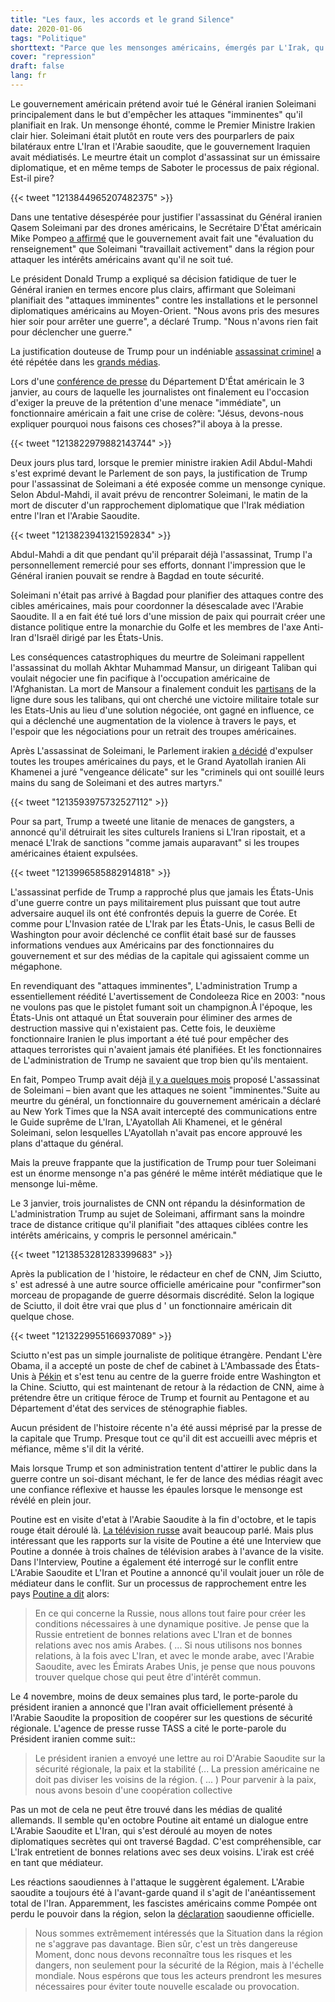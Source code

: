 ```yaml
---
title: "Les faux, les accords et le grand Silence"
date: 2020-01-06
tags: "Politique"
shorttext: "Parce que les mensonges américains, émergés par L'Irak, qu'est-ce que Poutine a à voir avec la Situation et pourquoi les médias sont-ils silencieux sur les nouveaux faits?"
cover: "repression"
draft: false
lang: fr
---
```


Le gouvernement américain prétend avoir tué le Général iranien Soleimani principalement dans le but d'empêcher les attaques "imminentes" qu'il planifiait en Irak. Un mensonge éhonté, comme le Premier Ministre Irakien clair hier. Soleimani était plutôt en route vers des pourparlers de paix bilatéraux entre L'Iran et l'Arabie saoudite, que le gouvernement Iraquien avait médiatisés. Le meurtre était un complot d'assassinat sur un émissaire diplomatique, et en même temps de Saboter le processus de paix régional. Est-il pire?

{{< tweet "1213844965207482375" >}}

Dans une tentative désespérée pour justifier l'assassinat du Général iranien Qasem Soleimani par des drones américains, le Secrétaire D'État américain Mike Pompeo [a affirmé](https://eu.usatoday.com/story/news/politics/2020/01/03/qasem-soleimani-killing-pompeo-says-airstrike-response-threat/2802844001/ "Trump: Iran's Soleimani was plotting 'imminent' attacks on diplomats, soldiers before US killed him") que le gouvernement avait fait une "évaluation du renseignement" que Soleimani "travaillait activement" dans la région pour attaquer les intérêts américains avant qu'il ne soit tué.

Le président Donald Trump a expliqué sa décision fatidique de tuer le Général iranien en termes encore plus clairs, affirmant que Soleimani planifiait des "attaques imminentes" contre les installations et le personnel diplomatiques américains au Moyen-Orient. "Nous avons pris des mesures hier soir pour arrêter une guerre", a déclaré Trump. "Nous n'avons rien fait pour déclencher une guerre."

La justification douteuse de Trump pour un indéniable [assassinat criminel](https://www.nbcnews.com/news/world/planned-attacks-against-u-s-targets-syria-lebanon-were-reason-n1110221 "Planned attacks against U.S. targets in Syria, Lebanon were reason for Soleimani strike, say officials") a été répétée dans les [grands médias](https://www.cia.gov/about-cia/eo12333.html "Executive Order 12333").

Lors d'une [conférence de presse](https://www.state.gov/senior-state-department-officials-on-the-situation-in-iraq/ "Senior State Department Officials on the Situation in Iraq") du Département D'État américain le 3 janvier, au cours de laquelle les journalistes ont finalement eu l'occasion d'exiger la preuve de la prétention d'une menace "immédiate", un fonctionnaire américain a fait une crise de colère: "Jésus, devons-nous expliquer pourquoi nous faisons ces choses?"il aboya à la presse.

{{< tweet "1213822979882143744" >}}

Deux jours plus tard, lorsque le premier ministre irakien Adil Abdul-Mahdi s'est exprimé devant le Parlement de son pays, la justification de Trump pour l'assassinat de Soleimani a été exposée comme un mensonge cynique. Selon Abdul-Mahdi, il avait prévu de rencontrer Soleimani, le matin de la mort de discuter d'un rapprochement diplomatique que l'Irak médiation entre l'Iran et l'Arabie Saoudite.

{{< tweet "1213823941321592834" >}}

Abdul-Mahdi a dit que pendant qu'il préparait déjà l'assassinat, Trump l'a personnellement remercié pour ses efforts, donnant l'impression que le Général iranien pouvait se rendre à Bagdad en toute sécurité.

Soleimani n'était pas arrivé à Bagdad pour planifier des attaques contre des cibles américaines, mais pour coordonner la désescalade avec l'Arabie Saoudite. Il a en fait été tué lors d'une mission de paix qui pourrait créer une distance politique entre la monarchie du Golfe et les membres de l'axe Anti-Iran d'Israël dirigé par les États-Unis.

Les conséquences catastrophiques du meurtre de Soleimani rappellent l'assassinat du mollah Akhtar Muhammad Mansur, un dirigeant Taliban qui voulait négocier une fin pacifique à l'occupation américaine de l'Afghanistan. La mort de Mansour a finalement conduit les [partisans](https://www.nbcnews.com/news/amp/ncna585186 "Analysis: Why Afghanistan Peace Prospects Look Worse After Mansour's Death") de la ligne dure sous les talibans, qui ont cherché une victoire militaire totale sur les Etats-Unis au lieu d'une solution négociée, ont gagné en influence, ce qui a déclenché une augmentation de la violence à travers le pays, et l'espoir que les négociations pour un retrait des troupes américaines.

Après L'assassinat de Soleimani, le Parlement irakien [a décidé](https://www.reuters.tv/v/Pddk/2020/01/05/iraqi-parliament-votes-to-end-foreign-troop-presence "Iraqi parliament votes to end foreign troop presence") d'expulser toutes les troupes américaines du pays, et le Grand Ayatollah iranien Ali Khamenei a juré "vengeance délicate" sur les "criminels qui ont souillé leurs mains du sang de Soleimani et des autres martyrs."

{{< tweet "1213593975732527112" >}}

Pour sa part, Trump a tweeté une litanie de menaces de gangsters, a annoncé qu'il détruirait les sites culturels Iraniens si L'Iran ripostait, et a menacé L'Irak de sanctions "comme jamais auparavant" si les troupes américaines étaient expulsées.

{{< tweet "1213996585882914818" >}}

L'assassinat perfide de Trump a rapproché plus que jamais les États-Unis d'une guerre contre un pays militairement plus puissant que tout autre adversaire auquel ils ont été confrontés depuis la guerre de Corée. Et comme pour L'Invasion ratée de L'Irak par les États-Unis, le casus Belli de Washington pour avoir déclenché ce conflit était basé sur de fausses informations vendues aux Américains par des fonctionnaires du gouvernement et sur des médias de la capitale qui agissaient comme un mégaphone.

En revendiquant des "attaques imminentes", L'administration Trump a essentiellement réédité L'avertissement de Condoleeza Rice en 2003: "nous ne voulons pas que le pistolet fumant soit un champignon.À l'époque, les États-Unis ont attaqué un État souverain pour éliminer des armes de destruction massive qui n'existaient pas. Cette fois, le deuxième fonctionnaire Iranien le plus important a été tué pour empêcher des attaques terroristes qui n'avaient jamais été planifiées. Et les fonctionnaires de L'administration de Trump ne savaient que trop bien qu'ils mentaient.

En fait, Pompeo Trump avait déjà [il y a quelques mois](https://www.washingtonpost.com/world/national-security/killing-of-soleimani-follows-long-push-from-pompeo-for-aggressive-action-against-iran-but-airstrike-brings-serious-risks/2020/01/05/092a8e00-2f7d-11ea-be79-83e793dbcaef_story.html "Killing of Soleimani follows long push from Pompeo for aggressive action against Iran, but airstrike brings serious risks") proposé L'assassinat de Soleimani – bien avant que les attaques ne soient "imminentes."Suite au meurtre du général, un fonctionnaire du gouvernement américain a déclaré au New York Times que la NSA avait intercepté des communications entre le Guide suprême de L'Iran, L'Ayatollah Ali Khamenei, et le général Soleimani, selon lesquelles L'Ayatollah n'avait pas encore approuvé les plans d'attaque du général.

Mais la preuve frappante que la justification de Trump pour tuer Soleimani est un énorme mensonge n'a pas généré le même intérêt médiatique que le mensonge lui-même.

Le 3 janvier, trois journalistes de CNN ont répandu la désinformation de L'administration Trump au sujet de Soleimani, affirmant sans la moindre trace de distance critique qu'il planifiait "des attaques ciblées contre les intérêts américains, y compris le personnel américain."

{{< tweet "1213853281283399683" >}}

Après la publication de l 'histoire, le rédacteur en chef de CNN, Jim Sciutto, s' est adressé à une autre source officielle américaine pour "confirmer"son morceau de propagande de guerre désormais discrédité. Selon la logique de Sciutto, il doit être vrai que plus d ' un fonctionnaire américain dit quelque chose.

{{< tweet "1213229955166937089" >}}

Sciutto n'est pas un simple journaliste de politique étrangère. Pendant L'ère Obama, il a accepté un poste de chef de cabinet à L'Ambassade des États-Unis à [Pékin](https://www.adweek.com/tvnewser/jim-sciutto/105076/ "Jim Sciutto Packs His Bags for China, and Packs Away News Career, For Now") et s'est tenu au centre de la guerre froide entre Washington et la Chine. Sciutto, qui est maintenant de retour à la rédaction de CNN, aime à prétendre être un critique féroce de Trump et fournit au Pentagone et au Département d'état des services de sténographie fiables.

Aucun président de l'histoire récente n'a été aussi méprisé par la presse de la capitale que Trump. Presque tout ce qu'il dit est accueilli avec mépris et méfiance, même s'il dit la vérité.

Mais lorsque Trump et son administration tentent d'attirer le public dans la guerre contre un soi-disant méchant, le fer de lance des médias réagit avec une confiance réflexive et hausse les épaules lorsque le mensonge est révélé en plein jour.

Poutine est en visite d'etat à l'Arabie Saoudite à la fin d'octobre, et le tapis rouge était déroulé là. [La télévision russe](https://vesti7.ru/video/1955076/episode/20-10-2019/ "ЭФИР ОТ 20.10.2019") avait beaucoup parlé. Mais plus intéressant que les rapports sur la visite de Poutine a été une Interview que Poutine a donnée à trois chaînes de télévision arabes à l'avance de la visite. Dans l'Interview, Poutine a également été interrogé sur le conflit entre L'Arabie Saoudite et L'Iran et Poutine a annoncé qu'il voulait jouer un rôle de médiateur dans le conflit. Sur un processus de rapprochement entre les pays [Poutine a dit](http://kremlin.ru/events/president/news/61792 "нтервью телеканалам Al Arabiya, Sky News Arabia и RT Arabic") alors:

> En ce qui concerne la Russie, nous allons tout faire pour créer les conditions nécessaires à une dynamique positive. Je pense que la Russie entretient de bonnes relations avec L'Iran et de bonnes relations avec nos amis Arabes. ( ...  Si nous utilisons nos bonnes relations, à la fois avec L'Iran, et avec le monde arabe, avec l'Arabie Saoudite, avec les Émirats Arabes Unis, je pense que nous pouvons trouver quelque chose qui peut être d'intérêt commun.

Le 4 novembre, moins de deux semaines plus tard, le porte-parole du président iranien a annoncé que l'Iran avait officiellement présenté à l'Arabie Saoudite la proposition de coopérer sur les questions de sécurité régionale. L'agence de presse russe TASS a cité le porte-parole du Président iranien comme suit::

> Le président iranien a envoyé une lettre au roi D'Arabie Saoudite sur la sécurité régionale, la paix et la stabilité (... La pression américaine ne doit pas diviser les voisins de la région. ( ... ) Pour parvenir à la paix, nous avons besoin d'une coopération collective

Pas un mot de cela ne peut être trouvé dans les médias de qualité allemands. Il semble qu'en octobre Poutine ait entamé un dialogue entre L'Arabie Saoudite et L'Iran, qui s'est déroulé au moyen de notes diplomatiques secrètes qui ont traversé Bagdad. C'est compréhensible, car L'Irak entretient de bonnes relations avec ses deux voisins. L'irak est créé en tant que médiateur.

Les réactions saoudiennes à l'attaque le suggèrent également. L'Arabie saoudite a toujours été à l'avant-garde quand il s'agit de l'anéantissement total de l'Iran. Apparemment, les fascistes américains comme Pompée ont perdu le pouvoir dans la région, selon la [déclaration](https://tass.ru/mezhdunarodnaya-panorama/7472113 "Эр-Рияд призвал осознавать риски для глобальной безопасности из-за ситуации вокруг Багдада") saoudienne officielle.

> Nous sommes extrêmement intéressés que la Situation dans la région ne s'aggrave pas davantage. Bien sûr, c'est un très dangereuse Moment, donc nous devons reconnaître tous les risques et les dangers, non seulement pour la sécurité de la Région, mais à l'échelle mondiale. Nous espérons que tous les acteurs prendront les mesures nécessaires pour éviter toute nouvelle escalade ou provocation.

